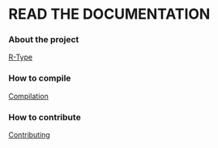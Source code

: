 # READ THE DOCUMENTATION #

### About the project ###
[R-Type](http://document.paccard.info/display/RTYPE/R-Type "It's cool")


### How to compile ###
[Compilation](http://document.paccard.info/display/RTYPE/Compilation "How the fuck do I use this")

### How to contribute ###
[Contributing](http://document.paccard.info/display/RTYPE/How+to+write+cool+code "You're doing it wrong")
